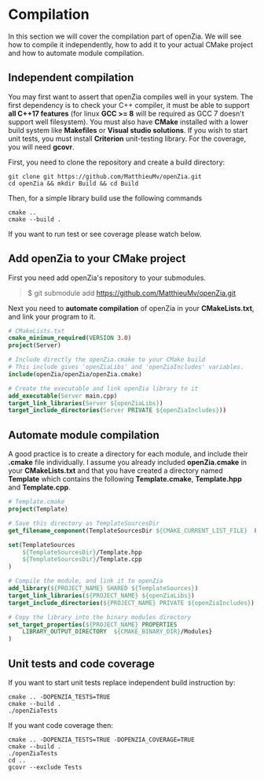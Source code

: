 # Compilation

In this section we will cover the compilation part of openZia. We will see how to compile it independently, how to add it to your actual CMake project and how to automate module compilation.

## Independent compilation

You may first want to assert that openZia compiles well in your system.
The first dependency is to check your C++ compiler, it must be able to support **all C++17 features** (for linux **GCC >= 8** will be required as GCC 7 doesn't support well filesystem). You must also have **CMake** installed with a lower build system like **Makefiles** or **Visual studio solutions**.
If you wish to start unit tests, you must install **Criterion** unit-testing library.
For the coverage, you will need **gcovr**.

First, you need to clone the repository and create a build directory:
```console
git clone git https://github.com/MatthieuMv/openZia.git
cd openZia && mkdir Build && cd Build
```

Then, for a simple library build use the following commands
```console
cmake ..
cmake --build .
```
If you want to run test or see coverage please watch below.

## Add openZia to your CMake project

First you need add openZia's repository to your submodules.
> $ git submodule add https://github.com/MatthieuMv/openZia.git

Next you need to **automate compilation** of openZia in your **CMakeLists.txt**, and link your program to it.
```cmake
# CMakeLists.txt
cmake_minimum_required(VERSION 3.0)
project(Server)

# Include directly the openZia.cmake to your CMake build
# This include gives 'openZiaLibs' and 'openZiaIncludes' variables.
include(openZia/openZia/openZia.cmake)

# Create the executable and link openZia library to it
add_executable(Server main.cpp)
target_link_libraries(Server ${openZiaLibs})
target_include_directories(Server PRIVATE ${openZiaIncludes}))
```

## Automate module compilation

A good practice is to create a directory for each module, and include their **.cmake** file individually.
I assume you already included **openZia.cmake** in your **CMakeLists.txt** and that you have created a directory named **Template** which contains the following **Template.cmake**, **Template.hpp** and **Template.cpp**.
```cmake
# Template.cmake
project(Template)

# Save this directory as TemplateSourcesDir
get_filename_component(TemplateSourcesDir ${CMAKE_CURRENT_LIST_FILE}  PATH)

set(TemplateSources
	${TemplateSourcesDir}/Template.hpp
	${TemplateSourcesDir}/Template.cpp
)

# Compile the module, and link it to openZia
add_library(${PROJECT_NAME} SHARED ${TemplateSources})
target_link_libraries(${PROJECT_NAME} ${openZiaLibs})
target_include_directories(${PROJECT_NAME} PRIVATE ${openZiaIncludes})

# Copy the library into the binary modules directory
set_target_properties(${PROJECT_NAME} PROPERTIES
	LIBRARY_OUTPUT_DIRECTORY  ${CMAKE_BINARY_DIR}/Modules}
)
```

## Unit tests and code coverage

If you want to start unit tests replace independent build instruction by:
```console
cmake .. -DOPENZIA_TESTS=TRUE
cmake --build .
./openZiaTests
```

If you want code coverage then:
```console
cmake .. -DOPENZIA_TESTS=TRUE -DOPENZIA_COVERAGE=TRUE
cmake --build .
./openZiaTests
cd ..
gcovr --exclude Tests
```